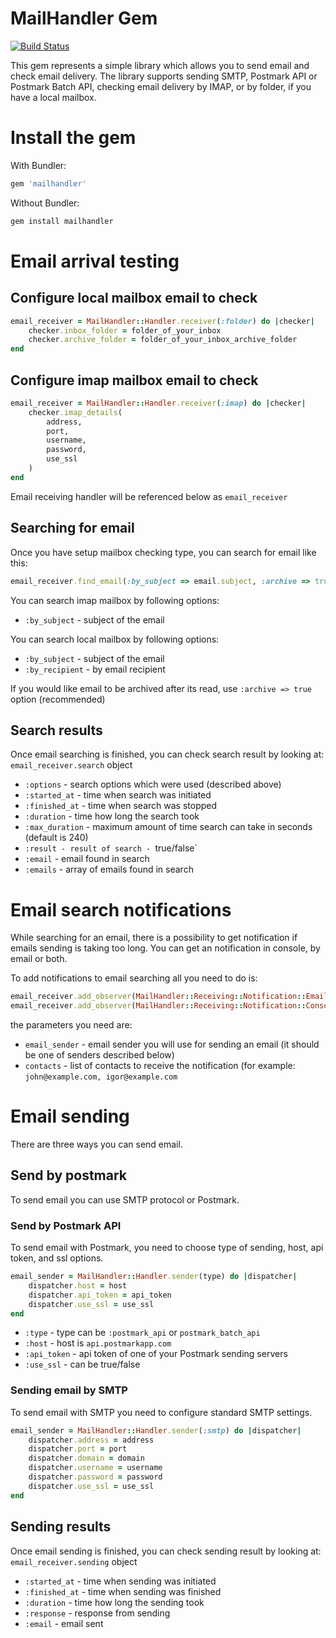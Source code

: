 # MailHandler Gem

[![Build Status](https://travis-ci.org/ibalosh/MailHandler.svg?branch=master)](https://travis-ci.org/ibalosh/MailHandler)

This gem represents a simple library which allows you to send email and check email delivery. 
The library supports sending SMTP, Postmark API or Postmark Batch API, checking email delivery by IMAP, or by folder, 
if you have a local mailbox. 

# Install the gem

With Bundler:

``` ruby
gem 'mailhandler'
``` 

Without Bundler:

``` bash
gem install mailhandler
``` 

# Email arrival testing 

## Configure local mailbox email to check

``` ruby
email_receiver = MailHandler::Handler.receiver(:folder) do |checker|
    checker.inbox_folder = folder_of_your_inbox
    checker.archive_folder = folder_of_your_inbox_archive_folder
end
```  

## Configure imap mailbox email to check
 
``` ruby
email_receiver = MailHandler::Handler.receiver(:imap) do |checker|
    checker.imap_details(
        address,
        port,
        username,
        password,
        use_ssl
    )
end
``` 
Email receiving handler will be referenced below as `email_receiver`

## Searching for email

Once you have setup mailbox checking type, you can search for email like this:

``` ruby
email_receiver.find_email(:by_subject => email.subject, :archive => true)
``` 

You can search imap mailbox by following options:

* `:by_subject` - subject of the email

You can search local mailbox by following options:

* `:by_subject` - subject of the email   
* `:by_recipient` - by email recipient

If you would like email to be archived after its read, use `:archive => true` option (recommended)

## Search results

Once email searching is finished, you can check search result by looking at: `email_receiver.search` object

* `:options` - search options which were used (described above)
* `:started_at` - time when search was initiated
* `:finished_at` - time when search was stopped
* `:duration` - time how long the search took 
* `:max_duration` - maximum amount of time search can take in seconds (default is 240)
* `:result - result of search - `true/false`
* `:email` - email found in search 
* `:emails` - array of emails found in search

# Email search notifications

While searching for an email, there is a possibility to get notification if emails sending is taking too long. 
You can get an notification in console, by email or both.

To add notifications to email searching all you need to do is:

``` ruby
email_receiver.add_observer(MailHandler::Receiving::Notification::Email.new(email_sender, contacts))
email_receiver.add_observer(MailHandler::Receiving::Notification::Console.new)
``` 

the parameters you need are:

* `email_sender` - email sender you will use for sending an email (it should be one of senders described below)
* `contacts` - list of contacts to receive the notification (for example: `john@example.com, igor@example.com`
 
# Email sending 

There are three ways you can send email. 
 
## Send by postmark

To send email you can use SMTP protocol or Postmark.

### Send by Postmark API 

To send email with Postmark, you need to choose type of sending, host, api token, and ssl options.
 
``` ruby
email_sender = MailHandler::Handler.sender(type) do |dispatcher|
    dispatcher.host = host
    dispatcher.api_token = api_token
    dispatcher.use_ssl = use_ssl
end
```

* `:type` - type can be `:postmark_api` or `postmark_batch_api`
* `:host` - host is `api.postmarkapp.com`
* `:api_token` - api token of one of your Postmark sending servers 
* `:use_ssl` - can be true/false
  
### Sending email by SMTP

To send email with SMTP you need to configure standard SMTP settings.

``` ruby
email_sender = MailHandler::Handler.sender(:smtp) do |dispatcher|
    dispatcher.address = address
    dispatcher.port = port
    dispatcher.domain = domain
    dispatcher.username = username
    dispatcher.password = password
    dispatcher.use_ssl = use_ssl
end
``` 

## Sending results
 
Once email sending is finished, you can check sending result by looking at: `email_receiver.sending` object 

* `:started_at` - time when sending was initiated
* `:finished_at` - time when sending was finished
* `:duration` - time how long the sending took 
* `:response` - response from sending
* `:email` - email sent
 






